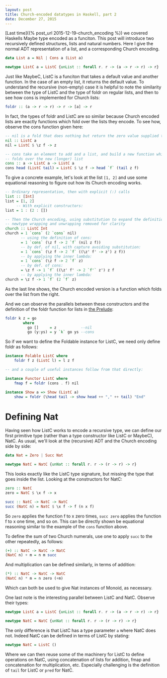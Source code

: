 ```yaml
---
layout: post
title: Church-encoded datatypes in Haskell, part 2
date: December 27, 2015
---
```


[Last time]({% post_url 2015-12-19-church_encoding %}) we covered Haskells Maybe type encoded as a funciton.
This post will introduce two recursively defined structures, lists and natural numbers. Here I give
the normal ADT representation of a list, and a corresponding Church encoding.

```haskell
data List a = Nil | Cons a (List a)

newtype ListC a = ListC {unList :: forall r. r -> (a -> r -> r) -> r}
```

Just like MaybeC, ListC is a funciton that takes a default value and another function. In the case
of an empty list, it returns the default value. To understand the recursive (non-empty) case it is
helpful to note the similarity between the type of ListC and the type of foldr on regular lists,
and then to see how cons is implemented for Church lists: 

```haskell
foldr :: (a -> r -> r) -> r -> [a] -> r
```

In fact, the types of foldr and ListC are so similar because Church encoded lists are exactly
functions which fold over the lists they encode. To see how, observe the cons function given here:

```haskell
-- nil is a fold that does nothing but return the zero value supplied to it
nil :: ListC a
nil = ListC $ \z f -> z

-- cons take an element to add and a list, and build a new function which
-- folds over the new (longer) list
cons :: a -> ListC a -> ListC a
cons head (ListC tail) = ListC $ \z f -> head `f` (tail z f)
```

To give a concrete example, let's look at the list `[1, 2]` and use some equational reasoning to figure
out how its Church encoding works.

```haskell
-- Ordinary representation, then with explicit (:) calls
list :: [Int]
list = [1, 2]
     -- With explicit constructors:
list = 1 : (2 : [])

-- Then the Church encoding, using substitution to expand the definitions
-- newtype wrapping and unwrapping removed for clarity
church :: ListC Int
church = 1 `cons` (2 `cons` nil)
       -- using the definition of cons:
       = 1 `cons` (\z f -> 2 `f` (nil z f))
       -- by def. of nil, with capture avoiding substitution:
       = 1 `cons` (\z f -> 2 `f` ((\z' f' -> z') z f))
       -- by applying the inner lambda:
       = 1 `cons` (\z f -> 2 `f` z)
       -- by def. of cons:
       = \z f -> 1 `f` ((\z' f' -> 2 `f'` z') z f
       -- by applying the inner lambda:
church = \z f -> 1 `f` (2 `f` z)
```

As the last line shows, the Church encoded version is a function which folds over the list from the
right. 

And we can observe the parallels between these constructors and the definition of the foldr function
for lists in [the Prelude](https://hackage.haskell.org/package/base-4.8.1.0/docs/src/GHC.Base.html#foldr):

```haskell
foldr k z = go
        where
          go []     = z           --nil
          go (y:ys) = y `k` go ys --cons
```


So if we want to define the Foldable instance for ListC, we need only define foldr as follows:
```haskell
instance Folable ListC where
    foldr f z (ListC l) = l z f

-- and a couple of useful instances follow from that directly:

instance Functor ListC where
    fmap f = foldr (cons . f) nil

instance Show a => Show (ListC a) 
    show = foldr (\head tail -> show head ++ "," ++ tail) "End"
```

Defining Nat
============

Having seen how ListC works to encode a recursive type, we can define our first primitive type
(rather than a type constructor like ListC or MaybeC), NatC. As usual, we'll look at the (recursive)
ADT and the Church encoding side by side:

```haskell
data Nat = Zero | Succ Nat

newtype NatC = NatC {unNat :: forall r. r -> (r -> r) -> r}
```

This looks exactly like the ListC type signature, but missing the type that goes inside the list.
Looking at the constructors for NatC:

```haskell
zero :: NatC
zero = NatC $ \x f -> x

succ :: NatC -> NatC -> NatC
succ (NatC n) = NatC $ \x f -> f (n x f) 
```

So `zero` applies the function f to x zero times, `succ zero` applies the function f to x one time,
and so on. This can be directly shown be equational reasoning similar to the example of the `cons`
function above. 

To define the sum of two Church numerals, use one to apply `succ` to the other repeatedly, as
follows:

```haskell
(+) :: NatC -> NatC -> NatC
(NatC n) + m = n m succ
```

And multiplication can be defined similarly, in terms of addition:

```haskell
(*) :: NatC -> NatC -> NatC
(NatC n) * m = n zero (+m)
```

Which can both be used to give Nat instances of Monoid, as necessary.


One last note is the interesting parallel between ListC and NatC. Observe their types:

```haskell
newtype ListC a = ListC {unList :: forall r. r -> (a -> r -> r) -> r}

newtype NatC = NatC {unNat :: forall r. r -> (r -> r) -> r}
```

The only difference is that ListC has a type parameter `a` where NatC does not. Indeed NatC can be
defined in terms of ListC by stating:

```haskell
newtype NatC = ListC ()
```

Where we can then reuse some of the machinery for ListC to define operations on NatC, using
concatenation of lists for addition, fmap and concatenation for multiplication, etc. Especially
challenging is the definition of `tail` for ListC or `pred` for NatC.



